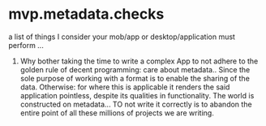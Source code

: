 # mvp.metadata.checks
a list of things I consider your mob/app or desktop/application must perform ...
1. Why bother taking the time to write a complex App to not adhere to the golden rule of decent programming: care about metadata.. Since the sole purpose of working with a format is to enable the sharing of the data. Otherwise: for where this is applicable it renders the said application pointless, despite its qualities in functionality. The world is constructed on metadata... TO not write it correctly is to abandon the entire point of all these millions of projects we are writing.
